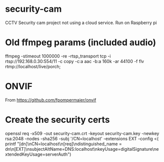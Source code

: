 # security-cam
CCTV Security cam project not using a cloud service. Run on Raspberry pi

# Old ffmpeg params (included audio)
ffmpeg -stimeout 1000000 -re -rtsp_transport tcp -i rtsp://192.168.0.30:554/11 -c copy -c:a aac -b:a 160k -ar 44100 -f flv rtmp://localhost/live/porch;

# ONVIF
From https://github.com/fpompermaier/onvif

# Create the security certs
openssl req -x509 -out security-cam.crt -keyout security-cam.key -newkey rsa:2048 -nodes -sha256 -subj '/CN=localhost' -extensions EXT -config <( \
printf "[dn]\nCN=localhost\n[req]\ndistinguished_name = dn\n[EXT]\nsubjectAltName=DNS:localhost\nkeyUsage=digitalSignature\nextendedKeyUsage=serverAuth")
